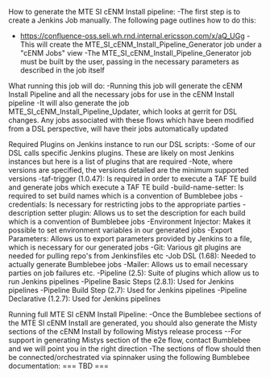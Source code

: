 How to generate the MTE SI cENM Install pipeline:
-The first step is to create a Jenkins Job manually. The following page outlines how to do this:
  - https://confluence-oss.seli.wh.rnd.internal.ericsson.com/x/aQ_UGg
-This will create the MTE_SI_cENM_Install_Pipeline_Generator job under a "cENM Jobs" view
-The MTE_SI_cENM_Install_Pipeline_Generator job must be built by the user, passing in the necessary parameters as described in the job itself

What running this job will do:
-Running this job will generate the cENM Install Pipeline and all the necessary jobs for use in the cENM Install pipeline
-It will also generate the job MTE_SI_cENM_Install_Pipeline_Updater, which looks at gerrit for DSL changes. Any jobs associated with these flows which have been modified from a DSL perspective, will have their jobs automatically updated

Required Plugins on Jenkins instance to run our DSL scripts:
-Some of our DSL calls specific Jenkins plugins. These are likely on most Jenkins instances but here is a list of plugins that are required
-Note, where versions are specified, the versions detailed are the minimum supported versions
  -taf-trigger (1.0.47): Is required in order to execute a TAF TE build and generate jobs which execute a TAF TE build
  -build-name-setter: Is required to set build names which is a convention of Bumblebee jobs
  -credentials: Is necessary for restricting jobs to the appropriate parties
  -description setter plugin: Allows us to set the description for each build which is a convention of Bumblebee jobs
  -Environment Injector: Makes it possible to set environment variables in our generated jobs
  -Export Parameters: Allows us to export parameters provided by Jenkins to a file, which is necessary for our generated jobs
  -Git: Various git plugins are needed for pulling repo's from Jenkinsfiles etc
  -Job DSL (1.68): Needed to actually generate Bumblebee jobs
  -Mailer: Allows us to email necessary parties on job failures etc.
  -Pipeline (2.5): Suite of plugins which allow us to run Jenkins pipelines
  -Pipeline Basic Steps (2.8.1): Used for Jenkins pipelines
  -Pipeline Build Step (2.7): Used for Jenkins pipelines
  -Pipeline Declarative (1.2.7): Used for Jenkins pipelines

Running full MTE SI cENM Install Pipeline:
-Once the Bumblebee sections of the MTE SI cENM Install are generated, you should also generate the Misty sections of the cENM Install by following Mistys release process
--For support in generating Mistys section of the e2e flow, contact Bumblebee and we will point you in the right direction
-The sections of flow should then be connected/orchestrated via spinnaker using the following Bumblebee documentation: === TBD ===
